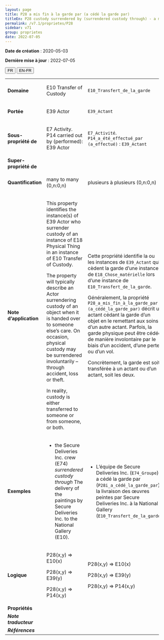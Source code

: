 ```yaml
---
layout: page
title: P28 a mis fin à la garde par (a cédé la garde par)
titleEn: P28 custody surrendered by (surrendered custody through) - a mis fin à la garde par (a cédé la garde par)
permalink: /v7.1/proprietes/P28
sidebar: v71
group: proprietes
date: 2022-07-05
---
```


**Date de création** : 2020-05-03

**Dernière mise à jour** : 2022-07-05

<div class="lang-buttons">
  <button id="fr" class="activate">FR</button>
  <button id="en-fr">EN-FR</button>
</div>

<table>
				<tbody>
				<tr>
					<td><strong>Domaine</strong></td>
					<td class="en"><p>E10 Transfer of Custody</p>
							</td>
						<td><p><code class="language-plaintext highlighter-rouge">E10_Transfert_de_la_garde</code></p>
							</td>
						</tr>
					<tr>
					<td><strong>Portée</strong></td>
					<td class="en"><p>E39 Actor</p>
							</td>
						<td><p><code class="language-plaintext highlighter-rouge">E39_Actant</code></p>
							</td>
						</tr>
					<tr>
					<td><strong>Sous-propriété de</strong></td>
					<td class="en"><p>E7 Activity. P14 carried out by (performed): E39 Actor</p>
							</td>
						<td><p><code class="language-plaintext highlighter-rouge">E7_Activité</code>. <code class="language-plaintext highlighter-rouge">P14_a_été_effectué_par (a_effectué)</code> : <code class="language-plaintext highlighter-rouge">E39_Actant</code></p>
							</td>
						</tr>
					<tr>
					<td><strong>Super-propriété de</strong></td>
					<td class="en"><p></p>
							</td>
						<td><p></p>
							</td>
						</tr>
					<tr>
					<td><strong>Quantification</strong></td>
					<td class="en"><p>many to many (0,n:0,n)</p>
							</td>
						<td><p>plusieurs à plusieurs (0,n:0,n)</p>
							</td>
						</tr>
					<tr>
					<td><strong>Note d’application</strong></td>
					<td class="en"><p>This property identifies the instance(s) of E39 Actor who surrender custody of an instance of E18 Physical Thing in an instance of E10 Transfer of Custody.</p>
							<p>The property will typically describe an Actor surrendering custody of an object when it is handed over to someone else’s care. On occasion, physical custody may be surrendered involuntarily – through accident, loss or theft.</p>
							<p>In reality, custody is either transferred to someone or from someone, or both.</p>
							</td>
						<td><p>Cette propriété identifie la ou les instances de <code class="language-plaintext highlighter-rouge">E39_Actant</code> qui cèdent la garde d’une instance de <code class="language-plaintext highlighter-rouge">E18_Chose_matérielle</code> lors d’une instance de <code class="language-plaintext highlighter-rouge">E10_Transfert_de_la_garde</code>.</p>
							<p></p>
							<p>Généralement, la propriété <code class="language-plaintext highlighter-rouge">P28_a_mis_fin_à_la_garde_par (a_cédé_la_garde_par)</code> décrit un actant cédant la garde d’un objet en le remettant aux soins d’un autre actant. Parfois, la garde physique peut être cédée de manière involontaire par le biais d’un accident, d’une perte ou d’un vol. </p>
							<p></p>
							<p>Concrètement, la garde est soit transférée à un actant ou d’un actant, soit les deux. </p>
							</td>
						</tr>
					<tr>
					<td><strong>Exemples</strong></td>
					<td class="en"><ul><li><p>the Secure Deliveries Inc. crew (E74) <em>surrendered custody</em> <em>through </em>The delivery of the paintings by Secure Deliveries Inc. to the National Gallery (E10).</p>
							</li>
									</ul></td>
						<td><ul><li><p>L’équipe de Secure Deliveries Inc. (<code class="language-plaintext highlighter-rouge">E74_Groupe</code>) a cédé la garde par (<code class="language-plaintext highlighter-rouge">P28i_a_cédé_la_garde_par</code>) la livraison des œuvres peintes par Secure Deliveries Inc. à la National Gallery (<code class="language-plaintext highlighter-rouge">E10_Transfert_de_la_garde</code>)</p>
							</li>
									</ul></td>
						</tr>
					<tr>
					<td><strong>Logique</strong></td>
					<td class="en"><p>P28(x,y) ⇒ E10(x)</p>
							<p>P28(x,y) ⇒ E39(y)</p>
							<p>P28(x,y) ⇒ P14(x,y)</p>
							</td>
						<td><p>P28(x,y) ⇒ E10(x)</p>
							<p>P28(x,y) ⇒ E39(y)</p>
							<p>P28(x,y) ⇒ P14(x,y)</p>
							</td>
						</tr>
					<tr>
					<td><strong>Propriétés</strong></td>
					<td class="en"><p></p>
							</td>
						<td><p></p>
							</td>
						</tr>
					<tr>
					<td><strong><em>Note traducteur</em></strong></td>
					<td colspan="2"><p></p>
							</td>
						</tr>
					<tr>
					<td><strong><em>Références</em></strong></td>
					<td colspan="2"><p><em></em></p>
							</td>
						</tr>
					</tbody>
				</table>
				